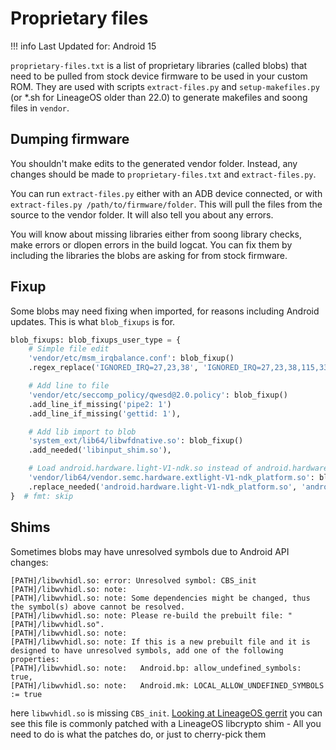 # Proprietary files

!!! info
    Last Updated for: Android 15
    
`proprietary-files.txt` is a list of proprietary libraries (called blobs) that need to be pulled from stock device firmware to be used in your custom ROM. They are used with scripts `extract-files.py` and `setup-makefiles.py` (or *.sh for LineageOS older than 22.0) to generate makefiles and soong files in `vendor`.

## Dumping firmware

You shouldn't make edits to the generated vendor folder. Instead, any changes should be made to `proprietary-files.txt` and `extract-files.py`.

You can run `extract-files.py` either with an ADB device connected, or with `extract-files.py /path/to/firmware/folder`. This will pull the files from the source to the vendor folder. It will also tell you about any errors.

You will know about missing libraries either from soong library checks, make errors or dlopen errors in the build logcat. You can fix them by including the libraries the blobs are asking for from stock firmware.

## Fixup

Some blobs may need fixing when imported, for reasons including Android updates. This is what `blob_fixups` is for.

```py
blob_fixups: blob_fixups_user_type = {
    # Simple file edit
    'vendor/etc/msm_irqbalance.conf': blob_fixup()
    .regex_replace('IGNORED_IRQ=27,23,38', 'IGNORED_IRQ=27,23,38,115,332'),

    # Add line to file
    'vendor/etc/seccomp_policy/qwesd@2.0.policy': blob_fixup()
    .add_line_if_missing('pipe2: 1')
    .add_line_if_missing('gettid: 1'),

    # Add lib import to blob
    'system_ext/lib64/libwfdnative.so': blob_fixup()
    .add_needed('libinput_shim.so'),

    # Load android.hardware.light-V1-ndk.so instead of android.hardware.light-V1-ndk_platform.so
    'vendor/lib64/vendor.semc.hardware.extlight-V1-ndk_platform.so': blob_fixup()
    .replace_needed('android.hardware.light-V1-ndk_platform.so', 'android.hardware.light-V1-ndk.so'),
}  # fmt: skip
```

## Shims

Sometimes blobs may have unresolved symbols due to Android API changes:

```
[PATH]/libwvhidl.so: error: Unresolved symbol: CBS_init
[PATH]/libwvhidl.so: note:
[PATH]/libwvhidl.so: note: Some dependencies might be changed, thus the symbol(s) above cannot be resolved.
[PATH]/libwvhidl.so: note: Please re-build the prebuilt file: "[PATH]/libwvhidl.so".
[PATH]/libwvhidl.so: note:
[PATH]/libwvhidl.so: note: If this is a new prebuilt file and it is designed to have unresolved symbols, add one of the following properties:
[PATH]/libwvhidl.so: note:   Android.bp: allow_undefined_symbols: true,
[PATH]/libwvhidl.so: note:   Android.mk: LOCAL_ALLOW_UNDEFINED_SYMBOLS := true
```

here `libwvhidl.so` is missing `CBS_init`. [Looking at LineageOS gerrit](https://review.lineageos.org/q/libwvhidl) you can see this file is commonly patched with a LineageOS libcrypto shim - All you need to do is what the patches do, or just to cherry-pick them